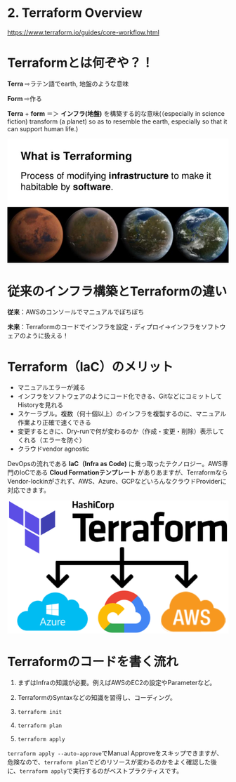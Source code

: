 # 2. Terraform Overview
https://www.terraform.io/guides/core-workflow.html


# Terraformとは何ぞや？！

__Terra__ ⇨ラテン語でearth, 地盤のような意味

__Form__ ⇨作る

__Terra__ + __form__ ＝＞ __インフラ(地盤)__ を構築する的な意味(（especially in science fiction) transform (a planet) so as to resemble the earth, especially so that it can support human life.)

![alt text](../imgs/terraform2.jpg "")


# 従来のインフラ構築とTerraformの違い
__従来__：AWSのコンソールでマニュアルでぽちぽち

__未来__：Terraformのコードでインフラを設定・ディプロイ→インフラをソフトウェアのように扱える！


# Terraform（IaC）のメリット
- マニュアルエラーが減る
- インフラをソフトウェアのようにコード化できる、GitなどにコミットしてHistoryを見れる
- スケーラブル。複数（何十個以上）のインフラを複製するのに、マニュアル作業より正確で速くできる
- 変更するときに、Dry-runで何が変わるのか（作成・変更・削除）表示してくれる（エラーを防ぐ）
- クラウドvendor agnostic

DevOpsの流れである __IaC（Infra as Code)__ に乗っ取ったテクノロジー。AWS専門のIoCである __Cloud Formationテンプレート__ がありあますが、TerraformならVendor-lockinがされず、AWS、Azure、GCPなどいろんなクラウドProviderに対応できます。

![alt text](../imgs/terraform.png "")


# Terraformのコードを書く流れ
1. まずはInfraの知識が必要。例えばAWSのEC2の設定やParameterなど。

2. TerraformのSyntaxなどの知識を習得し、コーディング。

3. `terraform init`

4. `terraform plan`

5. `terraform apply`

`terraform apply --auto-approve`でManual Approveをスキップできますが、危険なので、`terraform plan`でどのリソースが変わるのかをよく確認した後に、`terraform apply`で実行するのがベストプラクティスです。



